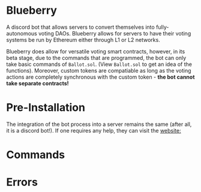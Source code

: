 # Blueberry

A discord bot that allows servers to convert themselves into fully-autonomous voting DAOs. Blueberry allows for servers to have
their voting systems be run by Ethereum either through L1 or L2 networks. 

Blueberry does allow for versatile voting smart contracts, however, in its beta stage, due to the commands that are programmed, the bot can only take basic commands of `Ballot.sol`. (View `Ballot.sol` to get an idea of the functions). Moreover, custom tokens are compatiable as long as the voting actions are completely synchronous with the custom token - **the bot cannot take separate contracts!**


# Pre-Installation

The integration of the bot process into a server remains the same (after all, it is a discord bot!). If one requires any help, they can visit the [website:](https://www.alphr.com/add-bots-discord-server/)



# Commands


# Errors